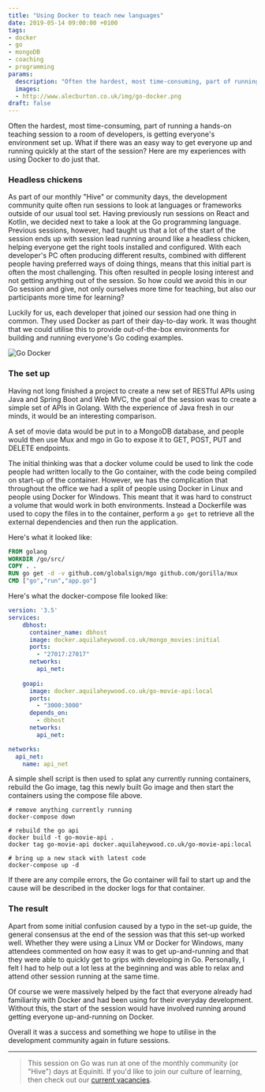 ```yaml
---
title: "Using Docker to teach new languages"
date: 2019-05-14 09:00:00 +0100
tags:
- docker
- go
- mongoDB
- coaching
- programming
params:
  description: "Often the hardest, most time-consuming, part of running a hands-on teaching session to a room of developers is getting everyone's environment set up. What if there was an easy way to get everyone up and running quickly at the start of the session? Here are my experiences with using Docker to do just that."
  images:
  - http://www.alecburton.co.uk/img/go-docker.png
draft: false
---
```

Often the hardest, most time-consuming, part of running a hands-on teaching session to a room of developers, is getting everyone's environment set up. What if there was an easy way to get everyone up and running quickly at the start of the session? Here are my experiences with using Docker to do just that.
<!--more-->

### Headless chickens

As part of our monthly "Hive" or community days, the development community quite often run sessions to look at languages or frameworks outside of our usual tool set. Having previously run sessions on React and Kotlin, we decided next to take a look at the Go programming language. Previous sessions, however, had taught us that a lot of the start of the session ends up with session lead running around like a headless chicken, helping everyone get the right tools installed and configured. With each developer's PC often producing different results, combined with different people having preferred ways of doing things, means that this initial part is often the most challenging. This often resulted in people losing interest and not getting anything out of the session. So how could we avoid this in our Go session and give, not only ourselves more time for teaching, but also our participants more time for learning?

Luckily for us, each developer that joined our session had one thing in common. They used Docker as part of their day-to-day work. It was thought that we could utilise this to provide out-of-the-box environments for building and running everyone's Go coding examples.

![Go Docker](/img/go-docker.png)

### The set up

Having not long finished a project to create a new set of RESTful APIs using Java and Spring Boot and Web MVC, the goal of the session was to create a simple set of APIs in Golang. With the experience of Java fresh in our minds, it would be an interesting comparison.

A set of movie data would be put in to a MongoDB database, and people would then use Mux and mgo in Go to expose it to GET, POST, PUT and DELETE endpoints.

The initial thinking was that a docker volume could be used to link the code people had written locally to the Go container, with the code being compiled on start-up of the container. However, we has the complication that throughout the office we had a split of people using Docker in Linux and people using Docker for Windows. This meant that it was hard to construct a volume that would work in both environments. Instead a Dockerfile was used to copy the files in to the container, perform a `go get` to retrieve all the external dependencies and then run the application. 

Here's what it looked like:
```Dockerfile
FROM golang
WORKDIR /go/src/
COPY . .
RUN go get -d -v github.com/globalsign/mgo github.com/gorilla/mux
CMD ["go","run","app.go"]
```

Here's what the docker-compose file looked like:

```yaml
version: '3.5'
services:
    dbhost:
      container_name: dbhost
      image: docker.aquilaheywood.co.uk/mongo_movies:initial
      ports: 
        - "27017:27017"
      networks:
        api_net:
      
    goapi:
      image: docker.aquilaheywood.co.uk/go-movie-api:local
      ports:
        - "3000:3000"
      depends_on: 
        - dbhost
      networks:
        api_net:

networks:
  api_net:
    name: api_net
```

A simple shell script is then used to splat any currently running containers, rebuild the Go image, tag this newly built Go image and then start the containers using the compose file above.

```shell
# remove anything currently running
docker-compose down

# rebuild the go api
docker build -t go-movie-api .
docker tag go-movie-api docker.aquilaheywood.co.uk/go-movie-api:local

# bring up a new stack with latest code
docker-compose up -d
```

If there are any compile errors, the Go container will fail to start up and the cause will be described in the docker logs for that container. 

### The result

Apart from some initial confusion caused by a typo in the set-up guide, the general consensus at the end of the session was that this set-up worked well.  Whether they were using a Linux VM or Docker for Windows, many attendees commented on how easy it was to get up-and-running and that they were able to quickly get to grips with developing in Go. Personally, I felt I had to help out a lot less at the beginning and was able to relax and attend other session running at the same time.

Of course we were massively helped by the fact that everyone already had familiarity with Docker and had been using for their everyday development. Without this, the start of the session would have involved running around getting everyone up-and-running on Docker.

Overall it was a success and something we hope to utilise in the development community again in future sessions.

---

> This session on Go was run at one of the monthly community (or "Hive") days at Equiniti. If you'd like to join our culture of learning, then check out our [current vacancies](http://equiniticareers.com/opportunities/).
